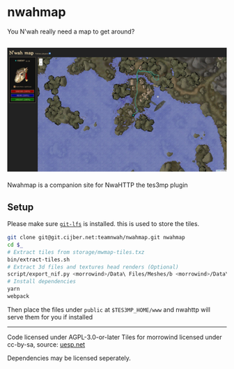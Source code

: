 # nwahmap
You N'wah really need a map to get around?


![](examples/screenshot.png)
---

Nwahmap is a companion site for NwaHTTP the tes3mp plugin 

## Setup

Please make sure [`git-lfs`](https://git-lfs.github.com/) is installed. this is used to store the tiles.

```bash
git clone git@git.cijber.net:teamnwah/nwahmap.git nwahmap
cd $_
# Extract tiles from storage/mwmap-tiles.txz
bin/extract-tiles.sh
# Extract 3d files and textures head renders (Optional)
script/export_nif.py <morrowind>/Data\ Files/Meshes/b <morrowind>/Data\ Files/Textures public/blob
# Install dependencies
yarn
webpack
```

Then place the files under `public` at `$TES3MP_HOME/www` and nwahttp will serve them for you if installed

---

Code licensed under AGPL-3.0-or-later
Tiles for morrowind licensed under cc-by-sa, source: <a href="https://mwmap.uesp.net/">uesp.net</a>

Dependencies may be licensed seperately.
